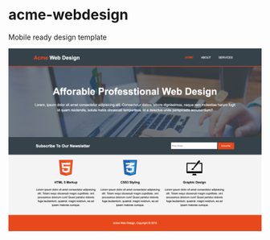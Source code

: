 # acme-webdesign
Mobile ready design template

![screenshot](https://raw.githubusercontent.com/Trailingslashes/acme-webdesign/master/img/screencapture.png)
